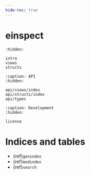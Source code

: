 ```yaml
---
hide-toc: true
---
```


# einspect

```{toctree}
:hidden:

intro
views
structs
```

```{toctree}
:caption: API
:hidden:

api/views/index
api/structs/index
api/types
```

```{toctree}
:caption: Development
:hidden:

license
```

# Indices and tables

- {ref}`genindex`
- {ref}`modindex`
- {ref}`search`
